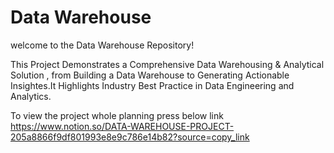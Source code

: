 # Data Warehouse 

welcome to the Data Warehouse Repository!

This Project Demonstrates a Comprehensive Data Warehousing & Analytical Solution , from Building a Data Warehouse to Generating Actionable Insightes.It Highlights Industry Best Practice in Data Engineering and Analytics.


To view the project whole planning press below link
https://www.notion.so/DATA-WAREHOUSE-PROJECT-205a8866f9df801993e8e9c786e14b82?source=copy_link

